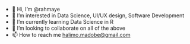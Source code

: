 - 👋 Hi, I’m @rahmaye
- 👀 I’m interested in Data Science, UI/UX design, Software Development
- 🌱 I’m currently learning Data Science in R
- 💞️ I’m looking to collaborate on all of the above
- 📫 How to reach me halimo.madobe@gmail.com

<!---
rosman1989/rosman1989 is a ✨ special ✨ repository because its `README.md` (this file) appears on your GitHub profile.
You can click the Preview link to take a look at your changes.
--->
